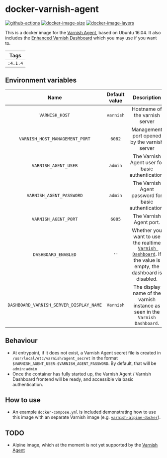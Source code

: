 # docker-varnish-agent

[![github-actions](https://github.com/theohbrothers/docker-varnish-agent/workflows/build/badge.svg)](https://github.com/theohbrothers/docker-varnish-agent/actions)
[![docker-image-size](https://img.shields.io/microbadger/image-size/theohbrothers/docker-varnish-agent/latest)](https://hub.docker.com/r/theohbrothers/docker-varnish-agent)
[![docker-image-layers](https://img.shields.io/microbadger/layers/theohbrothers/docker-varnish-agent/latest)](https://hub.docker.com/r/theohbrothers/docker-varnish-agent)

This is a docker image for the [Varnish Agent](https://github.com/varnish/vagent2), based on Ubuntu 16.04.
It also includes the [Enhanced Varnish Dashboard](https://github.com/brandonwamboldt/varnish-dashboard) which you may use if you want to.

| Tags |
|:-------:| 
| `:4.1.4` |

## Environment variables

| Name | Default value | Description
|:-------:|:---------------:|:---------:|
| `VARNISH_HOST` | `varnish` | Hostname of the varnish server
| `VARNISH_HOST_MANAGEMENT_PORT` | `6082` | Management port opened by the varnish server
| `VARNISH_AGENT_USER` | `admin` | The Varnish Agent user for basic authentication.
| `VARNISH_AGENT_PASSWORD` | `admin` | The Varnish Agent password for basic authentication.
| `VARNISH_AGENT_PORT` | `6085` | The Varnish Agent port.
| `DASHBOARD_ENABLED` | `''` | Whether you want to use the realtime [`Varnish Dashboard`](https://github.com/brandonwamboldt/varnish-dashboard). If the value is empty, the dashboard is disabled.
| `DASHBOARD_VARNISH_SERVER_DISPLAY_NAME` | `Varnish` | The display name of the varnish instance as seen in the `Varnish Dashboard`.

## Behaviour

- At entrypoint, if it does not exist, a Varnish Agent secret file is created in `/usr/local/etc/varnish/agent_secret` in the format `$VARNISH_AGENT_USER:$VARNISH_AGENT_PASSWORD`. By default, that will be `admin:admin`
- Once the container has fully started up, the Varnish Agent / Varnish Dashboard frontend will be ready, and accessible via basic authentication.

## How to use

- An example `docker-compose.yml` is included demonstrating how to use this image with an separate Varnish image (e.g. [`varnish-alpine-docker`](https://github.com/thiagofigueiro/varnish-alpine-docker)).

## TODO

- Alpine image, which at the moment is not yet supported by the [Varnish Agent](https://github.com/varnish/vagent2)